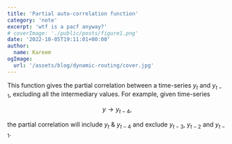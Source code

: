 ```yaml
---
title: 'Partial auto-correlation function'
category: 'note'
excerpt: 'wtf is a pacf anyway?'
# coverImage: './public/posts/figure1.png'
date: '2022-10-05T19:11:01+00:00'
author:
  name: Kareem
ogImage:
  url: '/assets/blog/dynamic-routing/cover.jpg'
---
```


This function gives the partial correlation between a time-series $y_t$ and $y_{t-1}$, excluding all the intermediary values. For example, given time-series

$$
y \rightarrow y_{t-4},
$$

the partial correlation will include $y_t$ & $y_{t-4}$ and exclude $y_{t-3}$, $y_{t-2}$ and $y_{t-1}$.


